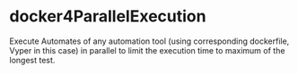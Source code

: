 # docker4ParallelExecution
Execute Automates of any automation tool (using corresponding dockerfile, Vyper in this case) in parallel to limit the execution time to maximum of the longest test.
